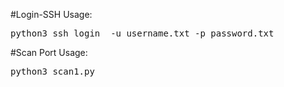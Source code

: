 #Login-SSH
Usage:
<pre>python3 ssh_login <IP_TARGET> -u username.txt -p password.txt</pre>
#Scan Port
Usage:
<pre>python3 scan1.py <IP_TARGET></IP_TARGET<pre>
